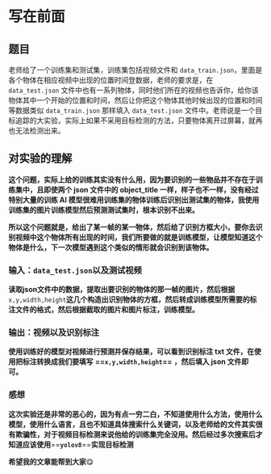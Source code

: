 # 写在前面

## 题目

老师给了一个训练集和测试集，训练集包括视频文件和 `data_train.json`，里面是各个物体在相应视频中出现的位置时间登数据，老师的要求是，在 `data_test.json` 文件中也有一系列物体，同时他们所在的视频也告诉你，给你该物体其中一个开始的位置和时间，然后让你把这个物体其他时候出现的位置和时间等数据类似 `data_train.json` 那样填入 `data_test.json` 文件中。老师说是一个目标追踪的大实验，实际上如果不采用目标检测的方法，只要物体离开过屏幕，就再也无法检测出来。

## 对实验的理解

​​**这个问题，实际上给的训练其实没有什么用，因为要识别的一些物品并不存在于训练集中，且即使两个 json 文件中的 object_title 一样，样子也不一样，没有经过特别大量的训练 AI 模型很难用训练集的物体训练后识别出测试集的物体，我使用训练集的图片训练模型然后预测测试集时，根本识别不出来。** 

**所以这个问题就是，给出了某一帧的某一物体，然后给了识别方框大小，要你去识别视频中这个物体所有出现的时间，我们所要做的就是训练模型，让模型知道这个物体是什么，下一次模型遇到这个类似的情形就会识别到该物体。** 

### 输入：`data_test.json`​以及测试视频

**读取json文件中的数据，提取出要识别的物体的那一帧的图片，然后根据**​`x,y,width,height`​**这几个构造出识别物体的方框，然后转成训练模型所需要的标注文件的格式，然后根据截取的图片和图片标注，训练模型。** 

### 输出：视频以及识别标注

**使用训练好的模型对视频进行预测并保存结果，可以看到识别标注 txt 文件，在使用把标注转换成我们要填写** **==​`x,y,width,height`​==** **，然后填入 json 文件即可。** 

### 感想

**这次实验还是非常的恶心的，因为有点一穷二白，不知道使用什么方法，使用什么模型，使用什么语言，且也不知道具体搜索什么关键词，以及老师给的文件其实很有欺骗性，对于视频目标检测来说他给的训练集完全没用。然后经过多次搜索后才知道应该使用**​==**​`yolov8`​**==**实现目标检测**

**希望我的文章能帮到大家**😋

‍
